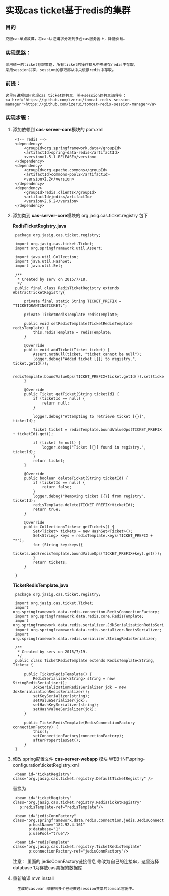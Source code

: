 # 实现cas ticket基于redis的集群

### 目的
	克服cas单点故障，将cas认证请求分发到多台cas服务器上，降低负载。

### 实现思路：
	采用统一的ticket存取策略，所有ticket的操作都从中央缓存redis中存取。
	采用session共享，session的存取都从中央缓存redis中存取。

### 前提：
	这里只讲解如何实现cas ticket的共享，关于session的共享请移步：
	<a href='https://github.com/izerui/tomcat-redis-session-manager'>https://github.com/izerui/tomcat-redis-session-manager</a>

### 实现步骤：



1. 添加依赖到  **cas-server-core**模块的 pom.xml


		<!-- redis -->
        <dependency>
            <groupId>org.springframework.data</groupId>
            <artifactId>spring-data-redis</artifactId>
            <version>1.5.1.RELEASE</version>
        </dependency>
        <dependency>
            <groupId>org.apache.commons</groupId>
            <artifactId>commons-pool2</artifactId>
            <version>2.2</version>
        </dependency>
        <dependency>
            <groupId>redis.clients</groupId>
            <artifactId>jedis</artifactId>
            <version>2.6.2</version>
        </dependency>



2. 添加类到 **cas-server-core**模块的 org.jasig.cas.ticket.registry 包下

	**RedisTicketRegistry.java**

		package org.jasig.cas.ticket.registry;

		import org.jasig.cas.ticket.Ticket;
		import org.springframework.util.Assert;
		
		import java.util.Collection;
		import java.util.HashSet;
		import java.util.Set;
		
		/**
		 * Created by serv on 2015/7/18.
		 */
		public final class RedisTicketRegistry extends AbstractTicketRegistry{
		
		    private final static String TICKET_PREFIX = "TICKETGRANTINGTICKET:";
		
		    private TicketRedisTemplate redisTemplate;
		
		    public void setRedisTemplate(TicketRedisTemplate redisTemplate) {
		        this.redisTemplate = redisTemplate;
		    }
		
		    @Override
		    public void addTicket(Ticket ticket) {
		        Assert.notNull(ticket, "ticket cannot be null");
		        logger.debug("Added ticket [{}] to registry.", ticket.getId());
		
		        redisTemplate.boundValueOps(TICKET_PREFIX+ticket.getId()).set(ticket);
		    }
		
		    @Override
		    public Ticket getTicket(String ticketId) {
		        if (ticketId == null) {
		            return null;
		        }
		
		        logger.debug("Attempting to retrieve ticket [{}]", ticketId);
		
		        Ticket ticket = redisTemplate.boundValueOps(TICKET_PREFIX + ticketId).get();
		
		        if (ticket != null) {
		            logger.debug("Ticket [{}] found in registry.", ticketId);
		        }
		        return ticket;
		    }
		
		    @Override
		    public boolean deleteTicket(String ticketId) {
		        if (ticketId == null) {
		            return false;
		        }
		        logger.debug("Removing ticket [{}] from registry", ticketId);
		        redisTemplate.delete(TICKET_PREFIX+ticketId);
		        return true;
		    }
		
		    @Override
		    public Collection<Ticket> getTickets() {
		        Set<Ticket> tickets = new HashSet<Ticket>();
		        Set<String> keys = redisTemplate.keys(TICKET_PREFIX + "*");
		        for (String key:keys){
		            tickets.add(redisTemplate.boundValueOps(TICKET_PREFIX+key).get());
		        }
		        return tickets;
		    }
		
		}

	**TicketRedisTemplate.java**

		package org.jasig.cas.ticket.registry;

		import org.jasig.cas.ticket.Ticket;
		import org.springframework.data.redis.connection.RedisConnectionFactory;
		import org.springframework.data.redis.core.RedisTemplate;
		import org.springframework.data.redis.serializer.JdkSerializationRedisSerializer;
		import org.springframework.data.redis.serializer.RedisSerializer;
		import org.springframework.data.redis.serializer.StringRedisSerializer;
		
		/**
		 * Created by serv on 2015/7/19.
		 */
		public class TicketRedisTemplate extends RedisTemplate<String, Ticket> {
		
		    public TicketRedisTemplate() {
		        RedisSerializer<String> string = new StringRedisSerializer();
		        JdkSerializationRedisSerializer jdk = new JdkSerializationRedisSerializer();
		        setKeySerializer(string);
		        setValueSerializer(jdk);
		        setHashKeySerializer(string);
		        setHashValueSerializer(jdk);
		    }
		
		    public TicketRedisTemplate(RedisConnectionFactory connectionFactory) {
		        this();
		        setConnectionFactory(connectionFactory);
		        afterPropertiesSet();
		    }
		}





3. 修改 spring配置文件 **cas-server-webapp** 模块 WEB-INF\spring-configuration\ticketRegistry.xml

		
		<bean id="ticketRegistry" class="org.jasig.cas.ticket.registry.DefaultTicketRegistry" />

	替换为

		<bean id="ticketRegistry" class="org.jasig.cas.ticket.registry.RedisTicketRegistry"
          p:redisTemplate-ref="redisTemplate"/>

	    <bean id="jedisConnFactory"	class="org.springframework.data.redis.connection.jedis.JedisConnectionFactory"
	          p:hostName="182.92.4.161"
	          p:database="1"
	          p:usePool="true"/>
	
	    <bean id="redisTemplate" class="org.jasig.cas.ticket.registry.TicketRedisTemplate"
	          p:connectionFactory-ref="jedisConnFactory"/>

	注意： 里面的 jedisConnFactory链接信息 修改为自己的连接串，这里选择database 1为存放cas票据的数据库




4. 重新编译 mvn install 

		 生成的cas.war 部署到多个已经做过session共享的tomcat容器中。
